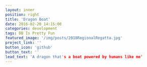 ```yaml
---
layout: inner
position: right
title: 'Dragon Boat'
date: 2016-02-20 14:15:00
categories: development
tags: DB Is Pretty Fun
featured_image: '/img/posts/2018RegionalRegatta.jpg'
project_link: ''
button_icon: 'github'
button_text: ''
lead_text: 'A dragon that's a boat powered by humans like me'
---
```

